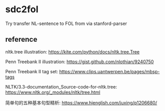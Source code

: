 # sdc2fol
Try transfer NL-sentence to FOL from via stanford-parser

## reference
nltk.tree illustration: 
  https://kite.com/python/docs/nltk.tree.Tree

Penn Treebank II illustration: 
  https://gist.github.com/nlothian/9240750

Penn Treebank II tag set: 
  https://www.clips.uantwerpen.be/pages/mbsp-tags

NLTK/3.3-documentation_Source-code-for-nltk.tree: 
  https://www.nltk.org/_modules/nltk/tree.html

简单句的五种基本句型精析: 
  https://www.hjenglish.com/juxing/p1206680/
